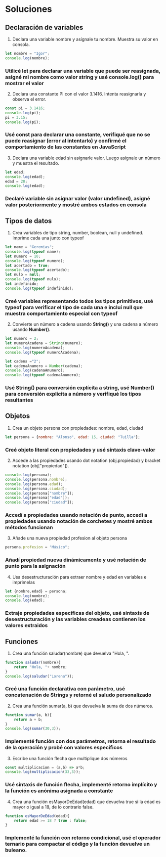 # Soluciones

## Declaración de variables

1. Declara una variable nombre y asígnale tu nombre. Muestra su valor en consola.
```js
let nombre = "Igor";
console.log(nombre);
```
### Utilicé let para declarar una variable que puede ser reasignada, asigné mi nombre como valor string y usé console.log() para mostrar el valor

2. Declara una constante PI con el valor 3.1416. Intenta reasignarla y observa el error.
```js
const pi = 3.1416;
console.log(pi);
pi = 3.15;
console.log(pi);
```
### Usé const para declarar una constante, verifiqué que no se puede reasignar (error al intentarlo) y confirmé el comportamiento de las constantes en JavaScript

3. Declara una variable edad sin asignarle valor. Luego asígnale un número y muestra el resultado.
```js
let edad;
console.log(edad);
edad = 20;
console.log(edad);
```
### Declaré variable sin asignar valor (valor undefined), asigné valor posteriormente y mostré ambos estados en consola

## Tipos de datos

1. Crea variables de tipo string, number, boolean, null y undefined. Imprime cada una junto con typeof
```js
let name = "Geremias";
console.log(typeof name);
let numero = 10;
console.log(typeof numero);
let acertado = true;
console.log(typeof acertado);
let nulo = null;
console.log(typeof nulo);
let indefinido;
console.log(typeof indefinido);
```
### Creé variables representando todos los tipos primitivos, usé typeof para verificar el tipo de cada una e incluí null que muestra comportamiento especial con typeof

2. Convierte un número a cadena usando **String()** y una cadena a número usando **Number()**.
```js
let numero = 2;
let numeroAcadena = String(numero);
console.log(numeroAcadena);
console.log(typeof numeroAcadena);

let cadena ="2";
let cadenaAnumero = Number(cadena);
console.log(cadenaAnumero);
console.log(typeof cadenaAnumero);
```
### Usé String() para conversión explícita a string, usé Number() para conversión explícita a número y verifiqué los tipos resultantes

## Objetos

1. Crea un objeto persona con propiedades: nombre, edad, ciudad
```js
let persona = {nombre: "Alonso", edad: 15, ciudad: "Tuilla"};
```
### Creé objeto literal con propiedades y usé sintaxis clave-valor

2. Accede a las propiedades usando dot notation (obj.propiedad) y bracket notation (obj["propiedad"]).
```js
console.log(persona);
console.log(persona.nombre); 
console.log(persona.edad);
console.log(persona.ciudad);
console.log(persona["nombre"]);
console.log(persona["edad"]);
console.log(persona["ciudad"]);
```
### Accedí a propiedades usando notación de punto, accedí a propiedades usando notación de corchetes y mostré ambos métodos funcionan

3. Añade una nueva propiedad profesion al objeto persona
```js
persona.profesion = "Músico";
```
### Añadí propiedad nueva dinámicamente y usé notación de punto para la asignación

4. Usa desestructuración para extraer nombre y edad en variables e imprimelas
```js
let {nombre,edad} = persona;
console.log(nombre);
console.log(edad);
```
### Extraje propiedades específicas del objeto, usé sintaxis de desestructuración y las variables creadeas contienen los valores extraidos

## Funciones

1. Crea una función saludar(nombre) que devuelva "Hola, <nombre>".
```js
function saludar(nombre){
    return "Hola, "+ nombre;
}
console.log(saludar("Lorena"));
```
### Creé una función declarativa con parámetro, usé concatenación de Strings y retorné el saludo personalizado

2. Crea una función sumar(a, b) que devuelva la suma de dos números.
```js
function sumar(a, b){
    return a + b;
}
console.log(sumar(30,3));
```
### Implementé función con dos parámetros, retorna el resultado de la operación y probé con valores específicos

3. Escribe una función flecha que multiplique dos números
```js
const multiplicacion = (a,b) => a*b;
console.log(multiplicacion(33,3));
```
### Usé sintaxis de función flecha, implementé retorno implícito y la función es anónima asignada a constante

4. Crea una función esMayorDeEdad(edad) que devuelva true si la edad es mayor o igual a 18, de lo contrario false.
```js
function esMayorDeEdad(edad){
    return edad >= 18 ? true : false;
}
```
### Implementé la función con retorno condicional, usé el operador ternario para compactar el código y la función devuelve un buleano.